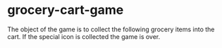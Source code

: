 # grocery-cart-game
The object of the game is to collect the following grocery items into the cart. If the special icon is collected the game is over. 
